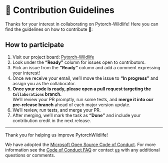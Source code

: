 # 🤝 Contribution Guidelines

Thanks for your interest in collaborating on Pytorch-Wildlife! Here you can find the guidelines on how to contribute 🌱:

## How to participate

1. Visit our project board: [Pytorch-Wildlife](https://github.com/orgs/microsoft/projects/1833)  
2. Look under the **“Ready”** column for issues open to contributors.  
3. Pick an issue from the **“Ready”** column and add a comment expressing your interest!
4. Once we receive your email, we’ll move the issue to **“In progress”** and assign you as the collaborator.  
5. **Once your code is ready, please open a pull request targeting the `Collaborations` branch.**  
   We’ll review your PR promptly, run some tests, and **merge it into our pre‑release branch** ahead of each major version update.
6. We’ll review, run tests, and merge your PR.  
7. After merging, we’ll mark the task as **“Done”** and include your contribution credit in the next release.


---

Thank you for helping us improve PytorchWildlife!

We have adopted the [Microsoft Open Source Code of Conduct](https://opensource.microsoft.com/codeofconduct/). For more information see the [Code of Conduct FAQ](https://opensource.microsoft.com/codeofconduct/faq/) or contact [us](mailto:zhongqimiao@microsoft.com) with any additional questions or comments.
